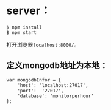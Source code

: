 # server：

```
$ npm install
$ npm start
```
打开浏览器`localhost:8000/`。   

## 定义mongodb地址为本地：

```
var mongodbInfor = {
	'host': 'localhost:27017',
	'port':  '27017',
	'database': 'monitorperhour'
};
```
